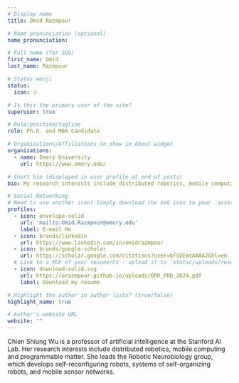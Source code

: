 ```yaml
---
# Display name
title: Omid Razmpour

# Name pronunciation (optional)
name_pronunciation:

# Full name (for SEO)
first_name: Omid
last_name: Razmpour

# Status emoji
status:
  icon: 🩺

# Is this the primary user of the site?
superuser: true

# Role/position/tagline
role: Ph.D. and MBA Candidate

# Organizations/Affiliations to show in About widget
organizations:
  - name: Emory University
    url: https://www.emory.edu/

# Short bio (displayed in user profile at end of posts)
bio: My research interests include distributed robotics, mobile computing and programmable matter.

# Social Networking
# Need to use another icon? Simply download the SVG icon to your `assets/media/icons/` folder.
profiles:
  - icon: envelope-solid
    url: 'mailto:Omid.Razmpour@emory.edu'
    label: E-mail Me
  - icon: brands/linkedin
    url: https://www.linkedin.com/in/omidrazmpour
  - icon: brands/google-scholar
    url: https://scholar.google.com/citations?user=bFSUEmsAAAAJ&hl=en
  # Link to a PDF of your resume/CV - upload it to `static/uploads/resume.pdf`
  - icon: download-solid.svg 
    url: https://orazmpour.github.io/uploads/ORR_PhD_2024.pdf
    label: Download my resume

# Highlight the author in author lists? (true/false)
highlight_name: true

# Author's website URL
website: ""
---
```


Chien Shiung Wu is a professor of artificial intelligence at the Stanford AI Lab. Her research interests include
distributed robotics, mobile computing and programmable matter. She leads the Robotic Neurobiology group, which develops
self-reconfiguring robots, systems of self-organizing robots, and mobile sensor networks.
